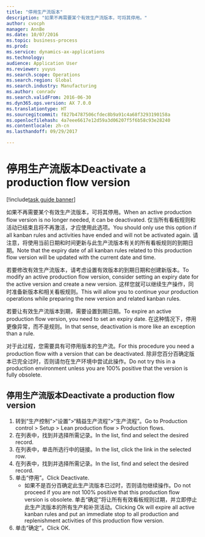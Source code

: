 ```yaml
--- 
title: "停用生产流版本"
description: "如果不再需要某个有效生产流版本，可将其停用。"
author: cvocph
manager: AnnBe
ms.date: 10/07/2016
ms.topic: business-process
ms.prod: 
ms.service: dynamics-ax-applications
ms.technology: 
audience: Application User
ms.reviewer: yuyus
ms.search.scope: Operations
ms.search.region: Global
ms.search.industry: Manufacturing
ms.author: conradv
ms.search.validFrom: 2016-06-30
ms.dyn365.ops.version: AX 7.0.0
ms.translationtype: HT
ms.sourcegitcommit: f827b4787506cfdec8b9a91c4a68f3293190158a
ms.openlocfilehash: 4a7eee6617e12d59a3d06207f5f6b58c93e28240
ms.contentlocale: zh-cn
ms.lasthandoff: 09/29/2017

---
```

# <a name="deactivate-a-production-flow-version"></a><span data-ttu-id="600ae-103">停用生产流版本</span><span class="sxs-lookup"><span data-stu-id="600ae-103">Deactivate a production flow version</span></span>

[!include[task guide banner](../../includes/task-guide-banner.md)]

<span data-ttu-id="600ae-104">如果不再需要某个有效生产流版本，可将其停用。</span><span class="sxs-lookup"><span data-stu-id="600ae-104">When an active production flow version is no longer needed, it can be deactivated.</span></span> <span data-ttu-id="600ae-105">仅当所有看板规则和活动已结束且将不再激活，才应使用此选项。</span><span class="sxs-lookup"><span data-stu-id="600ae-105">You should only use this option if all kanban rules and activities have ended and will not be activated again.</span></span> <span data-ttu-id="600ae-106">请注意，将使用当前日期和时间更新与此生产流版本有关的所有看板规则的到期日期。</span><span class="sxs-lookup"><span data-stu-id="600ae-106">Note that the expiry date of all kanban rules related to this production flow version will be updated with the current date and time.</span></span> 

<span data-ttu-id="600ae-107">若要修改有效生产流版本，请考虑设置有效版本的到期日期和创建新版本。</span><span class="sxs-lookup"><span data-stu-id="600ae-107">To modify an active production flow version, consider setting an expiry date for the active version and create a new version.</span></span> <span data-ttu-id="600ae-108">这样您就可以继续生产操作，同时准备新版本和相关看板规则。</span><span class="sxs-lookup"><span data-stu-id="600ae-108">This will allow you to continue your production operations while preparing the new version and related kanban rules.</span></span> 

<span data-ttu-id="600ae-109">若要让有效生产流版本到期，需要设置到期日期。</span><span class="sxs-lookup"><span data-stu-id="600ae-109">To expire an active production flow version, you need to set an expiry date.</span></span> <span data-ttu-id="600ae-110">在这种情况下，停用更像异常，而不是规则。</span><span class="sxs-lookup"><span data-stu-id="600ae-110">In that sense, deactivation is more like an exception than a rule.</span></span> 

<span data-ttu-id="600ae-111">对于此过程，您需要具有可停用版本的生产流。</span><span class="sxs-lookup"><span data-stu-id="600ae-111">For this procedure you need a production flow with a version that can be deactivated.</span></span> <span data-ttu-id="600ae-112">除非您百分百确定版本已完全过时，否则请勿在生产环境中尝试此操作。</span><span class="sxs-lookup"><span data-stu-id="600ae-112">Do not try this in a production environment unless you are 100% positive that the version is fully obsolete.</span></span>


## <a name="deactivate-a-production-flow-version"></a><span data-ttu-id="600ae-113">停用生产流版本</span><span class="sxs-lookup"><span data-stu-id="600ae-113">Deactivate a production flow version</span></span>
1. <span data-ttu-id="600ae-114">转到“生产控制”>“设置”>“精益生产流程”>“生产流程”。</span><span class="sxs-lookup"><span data-stu-id="600ae-114">Go to Production control > Setup > Lean production flow > Production flows.</span></span>
2. <span data-ttu-id="600ae-115">在列表中，找到并选择所需记录。</span><span class="sxs-lookup"><span data-stu-id="600ae-115">In the list, find and select the desired record.</span></span>
3. <span data-ttu-id="600ae-116">在列表中，单击所选行中的链接。</span><span class="sxs-lookup"><span data-stu-id="600ae-116">In the list, click the link in the selected row.</span></span>
4. <span data-ttu-id="600ae-117">在列表中，找到并选择所需记录。</span><span class="sxs-lookup"><span data-stu-id="600ae-117">In the list, find and select the desired record.</span></span>
5. <span data-ttu-id="600ae-118">单击“停用”。</span><span class="sxs-lookup"><span data-stu-id="600ae-118">Click Deactivate.</span></span>
    * <span data-ttu-id="600ae-119">如果不是百分百确定此生产流版本已过时，否则请勿继续操作。</span><span class="sxs-lookup"><span data-stu-id="600ae-119">Do not proceed if you are not 100% positive that this production flow version is obsolete.</span></span> <span data-ttu-id="600ae-120">单击“确定”将让所有有效看板规则过期，并立即停止此生产流版本的所有生产和补货活动。</span><span class="sxs-lookup"><span data-stu-id="600ae-120">Clicking Ok will expire all active kanban rules and put an immediate stop to all production and replenishment activities of this production flow version.</span></span>  
6. <span data-ttu-id="600ae-121">单击“确定”。</span><span class="sxs-lookup"><span data-stu-id="600ae-121">Click OK.</span></span>


